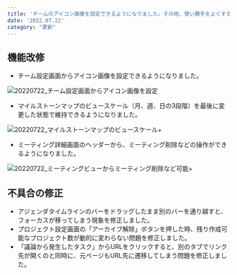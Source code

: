 ```yaml
---
title: 'チームのアイコン画像を設定できるようになりました。その他、使い勝手をよくする機能改修、バグ修正を行いました。'
date: '2022.07.22'
category: "更新"
---
```


## 機能改修
- チーム設定画面からアイコン画像を設定できるようになりました。

![20220722_チーム設定画面からアイコン画像を設定](https://user-images.githubusercontent.com/92074639/180696327-9da44aed-0417-4a6c-b02b-17cb5a65cf55.png)

- マイルストーンマップのビュースケール（月、週、日の3段階）を最後に変更した状態で維持できるようになりました。

![20220722_マイルストーンマップのビュースケール+](https://user-images.githubusercontent.com/92074639/180697057-494a87c0-8884-4495-aba2-4f587c14f393.png)

- ミーティング詳細画面のヘッダーから、ミーティング削除などの操作ができるようになりました。

![20220722_ミーティングビューからミーティング削除など可能+](https://user-images.githubusercontent.com/92074639/180697076-75d24122-8c22-4ce5-9287-0799befd4f3f.png)


## 不具合の修正
- アジェンダタイムラインのバーをドラッグしたまま別のバーを通り越すと、フォーカスが移ってしまう現象を修正しました。
- プロジェクト設定画面の「アーカイブ解除」ボタンを押した時、残り作成可能なプロジェクト数が動的に変わらない問題を修正しました。
- 「議論から発生したタスク」からURLをクリックすると、別のタブでリンク先が開くのと同時に、元ページもURL先に遷移してしまう問題を修正しました。

